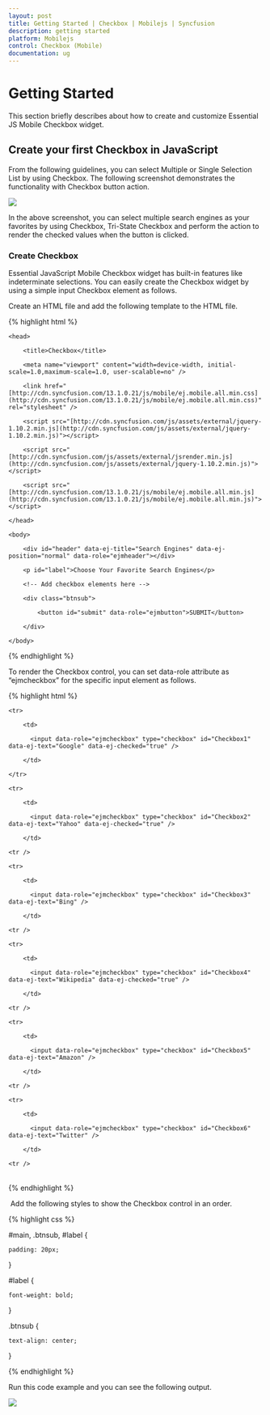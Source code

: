 ```yaml
---
layout: post
title: Getting Started | Checkbox | Mobilejs | Syncfusion
description: getting started
platform: Mobilejs
control: Checkbox (Mobile)
documentation: ug
---
```


# Getting Started

This section briefly describes about how to create and customize Essential JS Mobile Checkbox widget.

## Create your first Checkbox in JavaScript

From the following guidelines, you can select Multiple or Single Selection List by using Checkbox. The following screenshot demonstrates the functionality with Checkbox button action.

![](Getting-Started_images/Getting-Started_img1.png)

In the above screenshot, you can select multiple search engines as your favorites by using Checkbox, Tri-State Checkbox and perform the action to render the checked values when the button is clicked.

### Create Checkbox 

Essential JavaScript Mobile Checkbox widget has built-in features like indeterminate selections. You can easily create the Checkbox widget by using a simple input Checkbox element as follows.

Create an HTML file and add the following template to the HTML file.

{% highlight html %}

<!DOCTYPE html>

<html>

	<head>

		<title>Checkbox</title>
		
		<meta name="viewport" content="width=device-width, initial-scale=1.0,maximum-scale=1.0, user-scalable=no" />

		<link href="[http://cdn.syncfusion.com/13.1.0.21/js/mobile/ej.mobile.all.min.css](http://cdn.syncfusion.com/13.1.0.21/js/mobile/ej.mobile.all.min.css)" rel="stylesheet" />

		<script src="[http://cdn.syncfusion.com/js/assets/external/jquery-1.10.2.min.js](http://cdn.syncfusion.com/js/assets/external/jquery-1.10.2.min.js)"></script>

		<script src="[http://cdn.syncfusion.com/js/assets/external/jsrender.min.js](http://cdn.syncfusion.com/js/assets/external/jquery-1.10.2.min.js)"></script>

		<script src="[http://cdn.syncfusion.com/13.1.0.21/js/mobile/ej.mobile.all.min.js](http://cdn.syncfusion.com/13.1.0.21/js/mobile/ej.mobile.all.min.js)"></script>

	</head>

	<body>

		<div id="header" data-ej-title="Search Engines" data-ej-position="normal" data-role="ejmheader"></div>

		<p id="label">Choose Your Favorite Search Engines</p>

		<!-- Add checkbox elements here -->

		<div class="btnsub">

			<button id="submit" data-role="ejmbutton">SUBMIT</button>

		</div>

	</body>

</html>

{% endhighlight %}

To render the Checkbox control, you can set data-role attribute as “ejmcheckbox” for the specific input element as follows.

{% highlight html %}

<table id="main">

	<tr>

		<td>
		
		  <input data-role="ejmcheckbox" type="checkbox" id="Checkbox1" data-ej-text="Google" data-ej-checked="true" />

		</td>

	</tr>

	<tr>

		<td>

		  <input data-role="ejmcheckbox" type="checkbox" id="Checkbox2" data-ej-text="Yahoo" data-ej-checked="true" />

		</td>

	<tr />

	<tr>

		<td>

		  <input data-role="ejmcheckbox" type="checkbox" id="Checkbox3" data-ej-text="Bing" />

		</td>

	<tr />

	<tr>

		<td>

		  <input data-role="ejmcheckbox" type="checkbox" id="Checkbox4" data-ej-text="Wikipedia" data-ej-checked="true" />

		</td>

	<tr />

	<tr>

		<td>

		  <input data-role="ejmcheckbox" type="checkbox" id="Checkbox5" data-ej-text="Amazon" />

		</td>

	<tr />

	<tr>

		<td>

		  <input data-role="ejmcheckbox" type="checkbox" id="Checkbox6" data-ej-text="Twitter" />

		</td>

	<tr />

</table>

{% endhighlight %}

 Add the following styles to show the Checkbox control in an order.

{% highlight css %}

#main, .btnsub, #label  {

	padding: 20px;

}

#label  {

	font-weight: bold;

}

.btnsub  {

	text-align: center;

}

{% endhighlight %}

Run this code example and you can see the following output.

![](Getting-Started_images/Getting-Started_img2.png)